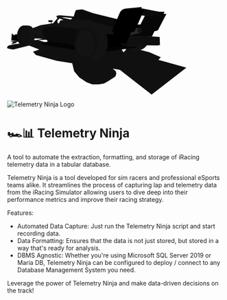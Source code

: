 <svg width="418" height="204" viewBox="0 0 418 204" fill="none" xmlns="http://www.w3.org/2000/svg">
<path d="M7.41952 79.9824C27.2049 78.9173 67.0565 76.827 68.1794 76.9868L96.6544 70.8958L105.377 75.7886L72.3905 76.9868L85.6253 81.1806L263.092 93.6623L271.514 105.545L277.43 99.0543H307.309L332.174 105.545L358.443 117.028L352.528 123.119L418 141.192L336.987 204L263.092 146.584L246.348 143.589L253.467 149.68L254.57 155.871L252.264 162.062L235.219 173.046L225.694 178.238L213.662 180.335H198.723L185.588 175.442L168.544 164.358L156.211 149.68L151.699 131.107L115.203 125.316L66.9762 111.636L60.1583 104.147L74.7968 99.0543L51.2348 89.6681L23.4617 96.7577L13.7361 99.0543L4.81266 97.5565L0 96.0587V92.7636L3.20844 89.6681L15.7414 86.7724L28.876 85.3745L31.6834 79.9824L19.9525 81.8796L22.7599 83.2775L9.52507 86.7724L13.7361 81.8796L7.41952 79.9824Z" fill="#101010"/>
<ellipse cx="307.81" cy="70.2965" rx="23.3615" ry="29.3568" fill="#131313"/>
<path d="M313.525 98.9914L312.242 42.2598L311.215 41.5689L309.162 41.1083L305.227 40.7244L301.12 40.4173L297.356 40.3406H293.421L289.4 40.4173L285.55 41.1083L283.411 41.7224L282.042 42.2598L286.833 102.216C290.797 102.241 298.844 102.277 299.324 102.216C299.803 102.154 308.991 100.041 313.525 98.9914Z" fill="#131313"/>
<ellipse cx="288.158" cy="71.5946" rx="23.3615" ry="30.6549" fill="#101010"/>
<path d="M117.509 25.6623L106.58 38.7431L119.615 39.5419L117.509 36.4465L117.208 31.4538L123.625 24.9634L132.649 23.865L154.406 26.0618L156.211 24.2644L133.15 21.9678L119.615 21.4685L117.509 25.6623Z" fill="black"/>
<path d="M129.741 30.7548C132.749 30.9545 139.046 31.3739 140.169 31.4538L150.496 29.4568L131.446 25.2629L124.828 23.865L130.844 23.3657L156.111 24.5639L157.314 22.3672L123.826 19.3716L116.106 19.9707L114.902 22.3672L115.805 24.5639L129.741 29.4568V30.7548Z" fill="#161616"/>
<path d="M155.409 21.3686C155.088 22.2473 150.195 27.7259 147.789 30.3554L263.694 61.4097L275.224 32.7519L200.026 14.279L175.361 5.39209L161.826 6.79003L159.319 8.48754C158.15 12.4151 155.73 20.4899 155.409 21.3686Z" fill="#0B0B0B"/>
<path d="M9.52502 78.0241C15.1066 78.492 26.4501 79.4786 27.1715 79.6828V63.4788H19.8295L15.8365 65.6479L10.8131 61.3098L9.52502 78.0241Z" fill="black"/>
<path d="M102.169 35.0486V39.8415L103.773 39.3423L103.272 35.0486H105.578V30.7549H96.6543L95.752 33.1514L96.6543 35.0486H102.169Z" fill="#131313"/>
<path d="M77.905 42.1381L41.9103 56.1176V65.2042L47.4248 72.4935L84.0211 73.9913L243.04 93.1631L265.198 53.3217L193.309 31.0544L154.707 28.2585L124.227 31.0544L120.718 37.7446H107.984L77.905 42.1381Z" fill="#131313"/>
<path d="M70.5857 68.2996C62.2638 70.1635 45.1187 74.0311 43.1134 74.5903V72.9927L70.5857 66.7019V68.2996Z" fill="black"/>
<path d="M66.5669 64.6661C58.0459 64.281 40.4834 63.5142 38.401 63.5275L38.8236 61.9863L66.9895 63.1249L66.5669 64.6661Z" fill="black"/>
<path d="M77.1029 86.8723L97.5567 78.884L243.34 81.8796L265.9 83.3774L279.836 92.9633L300.29 91.6652V94.0617L235.018 103.947L159.219 100.352L77.1029 86.8723Z" fill="#040404"/>
<path d="M255.272 63.8061L230.406 63.1071L214.565 58.5139C218.141 70.1967 225.173 93.742 224.691 94.461C224.21 95.1799 235.252 96.1585 240.834 96.5579L250.259 93.5623L264.195 91.765L268.306 88.5697H300.992L320.243 40.3406L303.8 41.0395L255.272 63.8061Z" fill="black"/>
<path d="M343.303 56.8164L337.689 68.6989L306.807 66.4023L310.617 41.1394L325.958 10.9838C339.193 11.0836 365.823 11.2234 366.464 10.9838C367.106 10.7441 365.729 14.2789 364.96 16.0763H371.478L351.625 54.2202L343.303 56.8164Z" fill="#070707"/>
<path d="M357.34 11.583L313.425 2.99561L301.694 17.9736L337.087 22.467L357.34 14.8781V11.583Z" fill="#0B0B0B"/>
<path d="M267.404 88.5697L350.923 89.5683L356.438 88.5697L355.736 69.7973L287.857 65.2041L268.908 67.4009L264.697 84.3759L267.404 88.5697Z" fill="#0F0F0F"/>
<path d="M308.438 47.9294L272.227 54.7586L261.99 69.298L309.765 61.5877L308.438 47.9294Z" fill="#292929"/>
<ellipse cx="309.113" cy="54.8193" rx="5.21372" ry="6.88987" fill="#131313"/>
<path d="M243.842 57.4156H249.457L242.338 75.3891L244.744 76.6872L242.338 81.4802L277.33 85.7739L288.86 58.9134L296.982 57.4156L319.441 6.1909H312.322L313.726 0L274.823 3.69457L268.206 6.1909L263.493 11.3833L243.842 57.4156Z" fill="black"/>
<path d="M86.2269 68.6989L94.9499 80.2819L142.274 85.6174L177.768 98.1556L204.538 83.7202L211.958 65.903L149.794 48.3288L115.404 45.6328L97.8575 46.0322L92.5436 46.7312L89.4354 47.53L87.1293 48.3288L85.6253 49.4272L84.0211 51.1247L83.219 52.9221L82.6174 55.2187V58.6137L84.0211 63.8061L86.2269 68.6989Z" fill="#0B0B0B"/>
<ellipse cx="207.245" cy="83.3773" rx="27.4723" ry="38.0441" fill="#131313"/>
<path d="M213.863 120.623L212.359 46.831L211.156 45.9324L208.749 45.3332L204.137 44.834L199.325 44.4346L194.913 44.3347H190.301L185.588 44.4346L181.077 45.3332L178.57 46.1321L176.966 46.831L182.58 124.816C187.226 124.85 196.658 124.896 197.219 124.816C197.78 124.736 208.549 121.987 213.863 120.623Z" fill="#131313"/>
<ellipse cx="184.185" cy="85.0748" rx="27.4723" ry="39.7416" fill="#101010"/>
<ellipse cx="183.182" cy="85.4743" rx="20.2533" ry="30.7548" fill="#161616"/>
<ellipse cx="184.987" cy="85.4743" rx="18.4485" ry="30.7548" fill="#131313"/>
<ellipse cx="50.132" cy="66.1027" rx="14.7388" ry="22.5668" fill="#131313"/>
<path d="M53.8417 88.1546L53.0243 44.4164L52.3704 43.8837L51.0627 43.5286L48.5561 43.2327L45.9405 42.996L43.5429 42.9368H41.0363L38.4752 42.996L36.0231 43.5286L34.6608 44.0021L33.7889 44.4164L36.8404 90.6404C39.3652 90.6602 44.491 90.6878 44.7962 90.6404C45.1013 90.5931 50.9537 88.9635 53.8417 88.1546Z" fill="#131313"/>
<ellipse cx="37.6992" cy="67.1012" rx="14.7388" ry="23.5653" fill="#101010"/>
<ellipse cx="37.3984" cy="67.1013" rx="10.2269" ry="17.9736" fill="#0B0B0B"/>
<ellipse cx="38.401" cy="67.1013" rx="9.22427" ry="17.9736" fill="#101010"/>
</svg>

![Telemetry Ninja Logo](https://github.com/user-attachments/assets/f633d9ae-518d-4845-a471-08ae860cb1ff)

# 🏎️📊 Telemetry Ninja
A tool to automate the extraction, formatting, and storage of  iRacing telemetry data in a tabular database.

Telemetry Ninja is a tool developed for sim racers and professional eSports teams alike. It streamlines the process of capturing lap and telemetry data from the iRacing Simulator allowing users to dive deep into their performance metrics and improve their racing strategy.

Features:

- Automated Data Capture: Just run the Telemetry Ninja script and start recording data.
- Data Formatting: Ensures that the data is not just stored, but stored in a way that's ready for analysis.
- DBMS Agnostic: Whether you're using Microsoft SQL Server 2019 or Maria DB, Telemetry Ninja can be configured to deploy / connect to any Database Management System you need.


Leverage the power of Telemetry Ninja and make data-driven decisions on the track!
